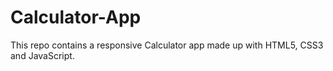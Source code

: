 # Calculator-App
This repo contains a responsive Calculator app made up with HTML5, CSS3 and JavaScript.
